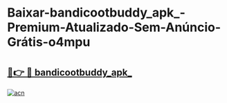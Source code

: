# Baixar-bandicootbuddy_apk_-Premium-Atualizado-Sem-Anúncio-Grátis-o4mpu

# <h2><a href="https://o1gllx.esa.edu.pl?src=bandicootbuddy_apk_&ref=o4mpu">🔗👉 🔴 bandicootbuddy_apk_</a></h2>

[![acn](https://github.com/user-attachments/assets/0f9c940e-d8b0-45ae-aac7-cd30a18b3e1c)](https://o1gllx.esa.edu.pl?src=bandicootbuddy_apk_&ref=o4mpu)

